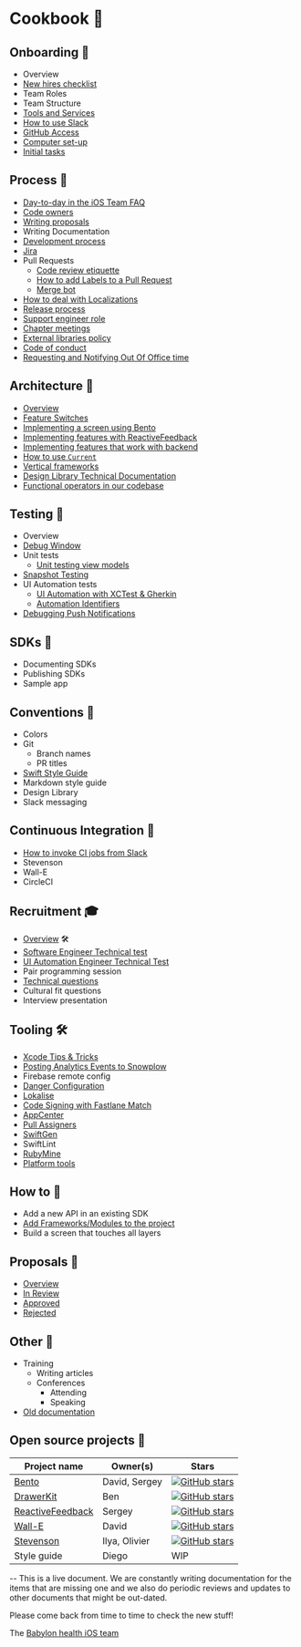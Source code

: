 # Cookbook 🥘

## Onboarding 🚢
  - Overview
  - [New hires checklist](./Technical-Documents/NewHiresCheckList.md)
  - Team Roles
  - Team Structure
  - [Tools and Services](./Technical-Documents/ToolsAndServices.md)
  - [How to use Slack](./Technical-Documents/HowToUseSlack.md)
  - [GitHub Access](./Technical-Documents/NewHiresCheckList.md#github-access)
  - [Computer set-up](./Technical-Documents/NewHiresCheckList.md#install-prerequisites)
  - [Initial tasks](./Technical-Documents/NewHiresCheckList.md#whats-next)

## Process 🚓
  - [Day-to-day in the iOS Team FAQ](./Technical-Documents/WorkingAtBabylon.md)
  - [Code owners](./Proposals/CODEOWNERS.md)
  - [Writing proposals](./Technical-Documents/WritingAProposal.md)
  - Writing Documentation
  - [Development process](./Technical-Documents/Development-Process.md)
  - [Jira](./Technical-Documents/JIRA.md)
  - Pull Requests
  	- [Code review etiquette](../Etiquette/CODE_REVIEW.md)
  	- [How to add Labels to a Pull Request](./Technical-Documents/LabelsInPRs.md)
  	- [Merge bot](https://github.com/babylonhealth/Wall-E/blob/master/README.md)
  - [How to deal with Localizations](./Technical-Documents/Localizations.md)
  - [Release process](./Technical-Documents/ReleaseProcess.md)
  - [Support engineer role](./Technical-Documents/SupportEngineerRole.md)
  - [Chapter meetings](./Technical-Documents/meetings-purpose.md)
  - [External libraries policy](./Technical-Documents/External-libraries.md)
  - [Code of conduct](../Etiquette/README.md)
  - [Requesting and Notifying Out Of Office time](./Technical-Documents/OutOffOfficeRequest.md)

## Architecture 🗼
  - [Overview](./Technical-Documents/Architecture.md)
  - [Feature Switches](./Technical-Documents/FeatureSwitches.md)
  - [Implementing a screen using Bento](./Technical-Documents/From_0%25_to_100%25_with_Bento.md)
  - [Implementing features with ReactiveFeedback](https://ilya.puchka.me/implementing-features-with-reactivefeedback/)
  - [Implementing features that work with backend](./Technical-Documents/BackendFeatureHowTo.md)
  - [How to use `Current`](./Technical-Documents/Current-guide.md)
  - [Vertical frameworks](./Technical-Documents/VerticalFrameworks.md)
  - [Design Library Technical Documentation](./Technical-Documents/DesignLibrary.md)
  - [Functional operators in our codebase](./Technical-Documents/FunctionalOperators.md)

## Testing 🧪
  - Overview
  - [Debug Window](./Technical-Documents/TheDebugWindow.md)
  - Unit tests
     - [Unit testing view models](./Technical-Documents/UnitTestingViewModels.md)
  - [Snapshot Testing](./Technical-Documents/SnapshotTestingTips.md)
  - UI Automation tests
     - [UI Automation with XCTest & Gherkin](./Technical-Documents/UIAutomation.md)  
     - [Automation Identifiers](./Technical-Documents/AutomationIdentifiers.md)
  - [Debugging Push Notifications](./Technical-Documents/DebuggingPushNotifications.md) 

## SDKs 🌱
  - Documenting SDKs
  - Publishing SDKs
  - Sample app

## Conventions 🍊
  - Colors
  - Git
    - Branch names
    - PR titles
  - [Swift Style Guide](./Style-guide)
  - Markdown style guide
  - Design Library
  - Slack messaging

## Continuous Integration 🚦
  - [How to invoke CI jobs from Slack](./Technical-Documents/SlackCIIntegration.md)
  - Stevenson
  - Wall-E
  - CircleCI

## Recruitment 🎓
  - [Overview](../Interview/README.md) 🛠
  - [Software Engineer Technical test](../Interview/demo.md)
  - [UI Automation Engineer Technical Test](../Interview/AutomationExercise.md)
  - Pair programming session
  - [Technical questions](../Interview/questions.md)
  - Cultural fit questions
  - Interview presentation

## Tooling 🛠
  - [Xcode Tips & Tricks](./Technical-Documents/XcodeTips.md)
  - [Posting Analytics Events to Snowplow](./Technical-Documents/SnowplowHowTo.md)
  - Firebase remote config
  - [Danger Configuration](./Technical-Documents/DangerRules.md)
  - [Lokalise](./Technical-Documents/Lokalise.md)
  - [Code Signing with Fastlane Match](./Technical-Documents/FastlaneMatch.md)
  - [AppCenter](./Technical-Documents/AppCenter.md)
  - [Pull Assigners](./Technical-Documents/PullAssigners.md)
  - [SwiftGen](./Technical-Documents/SwiftGen.md)
  - SwiftLint
  - [RubyMine](Technical-Documents/RubyMine.md)
  - [Platform tools](Technical-Documents/PlatformTools.md)

## How to 🤔
  - Add a new API in an existing SDK
  - [Add Frameworks/Modules to the project](./Technical-Documents/AddingFrameworks.md)
  - Build a screen that touches all layers

## Proposals 📖
  - [Overview](./Technical-Documents/WritingAProposal.md)
  - [In Review](https://github.com/babylonhealth/ios-playbook/pulls?q=is%3Aopen+is%3Apr+label%3A%22Proposal+%F0%9F%99%88%22+label%3A%22Ready+for+Review+%F0%9F%9A%80%22)
  - [Approved](https://github.com/babylonhealth/ios-playbook/pulls?utf8=%E2%9C%93&q=is%3Apr+is%3Aclosed+label%3A%22Proposal+%F0%9F%99%88%22+is%3Amerged+)
  - [Rejected](https://github.com/babylonhealth/ios-playbook/pulls?utf8=%E2%9C%93&q=is%3Apr+is%3Aclosed+label%3A%22Proposal+%F0%9F%99%88%22+is%3Aunmerged)

## Other 👀
  - Training
    - Writing articles
    - Conferences
      - Attending
      - Speaking
  - [Old documentation](https://github.com/babylonhealth/babylon-ios/wiki/Old-Documentation)

## Open source projects 🚀
| Project name                  | Owner(s)                 | Stars        |
|-------------------------------|--------------------------| ------------ |
| [Bento](https://github.com/babylonhealth/Bento)                         | David, Sergey    | [![GitHub stars](https://img.shields.io/github/stars/babylonhealth/Bento.svg?style=social&label=Star&maxAge=2592000)](https://github.com/babylonhealth/Bento/stargazers/) |
| [DrawerKit](https://github.com/babylonhealth/DrawerKit)                     | Ben               |    [![GitHub stars](https://img.shields.io/github/stars/babylonhealth/DrawerKit.svg?style=social&label=Star&maxAge=2592000)](https://github.com/babylonhealth/DrawerKit/stargazers/) |
| [ReactiveFeedback](https://github.com/babylonhealth/ReactiveFeedback)              | Sergey           |    [![GitHub stars](https://img.shields.io/github/stars/babylonhealth/ReactiveFeedback.svg?style=social&label=Star&maxAge=2592000)](https://github.com/babylonhealth/ReactiveFeedback/stargazers/) |
| [Wall-E](https://github.com/babylonhealth/Wall-E)                        | David               |    [![GitHub stars](https://img.shields.io/github/stars/babylonhealth/Wall-E.svg?style=social&label=Star&maxAge=2592000)](https://github.com/babylonhealth/Wall-E/stargazers/)    |
| [Stevenson](https://github.com/babylonhealth/Stevenson)                     | Ilya, Olivier                     |    [![GitHub stars](https://img.shields.io/github/stars/babylonhealth/Stevenson.svg?style=social&label=Star&maxAge=2592000)](https://github.com/babylonhealth/Stevenson/stargazers/) |
| Style guide                   | Diego                    |    WIP       |

--
This is a live document. We are constantly writing documentation for the items that are missing one and we also do periodic reviews and updates to other documents that might be out-dated.

Please come back from time to time to check the new stuff!

The [Babylon health iOS team](http://github.com/babylonhealth)
